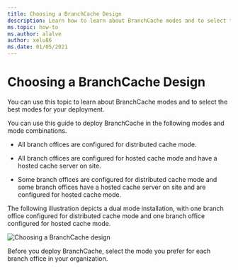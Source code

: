 ```yaml
---
title: Choosing a BranchCache Design
description: Learn how to learn about BranchCache modes and to select the best modes for your deployment.
ms.topic: how-to
ms.author: alalve
author: xelu86
ms.date: 01/05/2021
---
```

# Choosing a BranchCache Design

You can use this topic to learn about BranchCache modes and to select the best modes for your deployment.

You can use this guide to deploy BranchCache in the following modes and mode combinations.

-   All branch offices are configured for distributed cache mode.

-   All branch offices are configured for hosted cache mode and have a hosted cache server on site.

-   Some branch offices are configured for distributed cache mode and some branch offices have a hosted cache server on site and are configured for hosted cache mode.

The following illustration depicts a dual mode installation, with one branch office configured for distributed cache mode and one branch office configured for hosted cache mode.

![Choosing a BranchCache design](../../media/Choosing-a-BranchCache-Design/bc_new_modes.jpg)

Before you deploy BranchCache, select the mode you prefer for each branch office in your organization.



